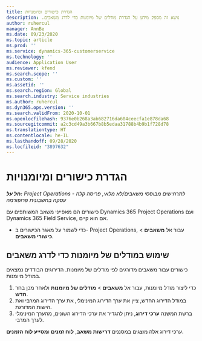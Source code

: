 ```yaml
---
title: הגדרת כישורים ומיומנויות
description: נושא זה מספק מידע על הגדרת מודלים של מיומנות‬‏‫ כדי לדרג משאבים.
author: ruhercul
manager: AnnBe
ms.date: 09/23/2020
ms.topic: article
ms.prod: ''
ms.service: dynamics-365-customerservice
ms.technology: ''
audience: Application User
ms.reviewer: kfend
ms.search.scope: ''
ms.custom: ''
ms.assetid: ''
ms.search.region: Global
ms.search.industry: Service industries
ms.author: ruhercul
ms.dyn365.ops.version: ''
ms.search.validFrom: 2020-10-01
ms.openlocfilehash: 9376e0b268a3ab682716da604ceecfa1e878da68
ms.sourcegitcommit: a2c3cd49a3b667b8b5edaa31788b4b9b1f728d78
ms.translationtype: HT
ms.contentlocale: he-IL
ms.lasthandoff: 09/28/2020
ms.locfileid: "3897632"
---
```

# <a name="define-skills-and-proficiencies"></a>הגדרת כישורים ומיומנויות

_**חל על:** Project Operations לתרחישים מבוססי משאבים/לא מלאי, פריסה קלה - עסקה בחשבונית פרופורמה_

כישורים הם מאפייני משאב המשותפים עם Dynamics 365 Project Operations ועם Dynamics 365 Field Service, אם הוא קיים. 

- כדי לשמור על מאגר הכישורים ב- Project Operations, עבור אל **משאבים** \> **כישורי משאבים**. 

## <a name="use-proficiency-models-to-rate-resources"></a>שימוש במודלים של מיומנות כדי לדרג משאבים

כישורים עבור משאבים מדורגים לפי מודלים של מיומנות. הדירוגים הבודדים נמצאים במודל מיומנות. 

1. כדי ליצור מודל מיומנות, עבור אל **משאבים** \> **מודלים של מיומנות** ולאחר מכן בחר **חדש**.
2. במודל הדירוג החדש, ציין את ערך הדירוג המינימלי, את ערך הדירוג המרבי ואת הישות המדורגת.
3. ברשת המשנה **ערכי דירוג**, ניתן להגדיר את ערכי הדירוג השונים, מהערך המינימלי לערך המרבי.


ערכי דירוג אלה מוצגים במסננים **דרישות משאב**, **לוח זמנים** ו**מסייע לוח הזמנים**.
